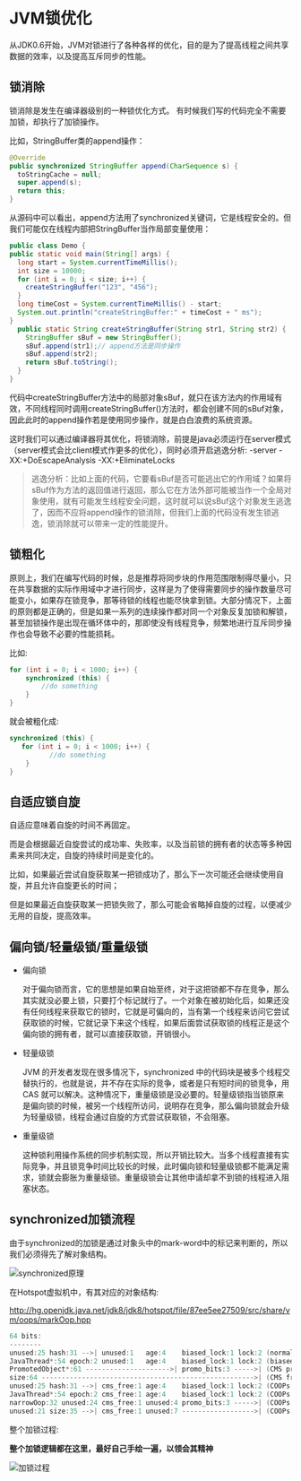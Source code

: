 # JVM锁优化

从JDK0.6开始，JVM对锁进行了各种各样的优化，目的是为了提高线程之间共享数据的效率，以及提高互斥同步的性能。

## 锁消除

锁消除是发生在编译器级别的一种锁优化方式。
有时候我们写的代码完全不需要加锁，却执行了加锁操作。

比如，StringBuffer类的append操作：

```java
@Override
public synchronized StringBuffer append(CharSequence s) {
  toStringCache = null;
  super.append(s);
  return this;
}
```

从源码中可以看出，append方法用了synchronized关键词，它是线程安全的。但我们可能仅在线程内部把StringBuffer当作局部变量使用：

```java
public class Demo {
public static void main(String[] args) {
  long start = System.currentTimeMillis();
  int size = 10000;
  for (int i = 0; i < size; i++) {
    createStringBuffer("123", "456");
  }
  long timeCost = System.currentTimeMillis() - start;
  System.out.println("createStringBuffer:" + timeCost + " ms");
}
  public static String createStringBuffer(String str1, String str2) {
    StringBuffer sBuf = new StringBuffer();
    sBuf.append(str1);// append方法是同步操作
    sBuf.append(str2);
    return sBuf.toString();
  }
}
```

代码中createStringBuffer方法中的局部对象sBuf，就只在该方法内的作用域有效，不同线程同时调用createStringBuffer()方法时，都会创建不同的sBuf对象，因此此时的append操作若是使用同步操作，就是白白浪费的系统资源。

这时我们可以通过编译器将其优化，将锁消除，前提是java必须运行在server模式（server模式会比client模式作更多的优化），同时必须开启逃逸分析: -server -XX:+DoEscapeAnalysis -XX:+EliminateLocks

> 逃逸分析：比如上面的代码，它要看sBuf是否可能逃出它的作用域？如果将sBuf作为方法的返回值进行返回，那么它在方法外部可能被当作一个全局对象使用，就有可能发生线程安全问题，这时就可以说sBuf这个对象发生逃逸了，因而不应将append操作的锁消除，但我们上面的代码没有发生锁逃逸，锁消除就可以带来一定的性能提升。

## 锁粗化

原则上，我们在编写代码的时候，总是推荐将同步块的作用范围限制得尽量小，只在共享数据的实际作用域中才进行同步，这样是为了使得需要同步的操作数量尽可能变小，如果存在锁竞争，那等待锁的线程也能尽快拿到锁。大部分情况下，上面的原则都是正确的，但是如果一系列的连续操作都对同一个对象反复加锁和解锁，甚至加锁操作是出现在循环体中的，那即使没有线程竞争，频繁地进行互斥同步操作也会导致不必要的性能损耗。

比如:

```java
for (int i = 0; i < 1000; i++) {
    synchronized (this) {
        //do something
    }
}
```

就会被粗化成:

```java
synchronized (this) {
   for (int i = 0; i < 1000; i++) {
          //do something
    }
}
```

## 自适应锁自旋

自适应意味着自旋的时间不再固定。

而是会根据最近自旋尝试的成功率、失败率，以及当前锁的拥有者的状态等多种因素来共同决定，自旋的持续时间是变化的。

比如，如果最近尝试自旋获取某一把锁成功了，那么下一次可能还会继续使用自旋，并且允许自旋更长的时间；

但是如果最近自旋获取某一把锁失败了，那么可能会省略掉自旋的过程，以便减少无用的自旋，提高效率。

## 偏向锁/轻量级锁/重量级锁

- 偏向锁

  对于偏向锁而言，它的思想是如果自始至终，对于这把锁都不存在竞争，那么其实就没必要上锁，只要打个标记就行了。一个对象在被初始化后，如果还没有任何线程来获取它的锁时，它就是可偏向的，当有第一个线程来访问它尝试获取锁的时候，它就记录下来这个线程，如果后面尝试获取锁的线程正是这个偏向锁的拥有者，就可以直接获取锁，开销很小。

- 轻量级锁

  JVM 的开发者发现在很多情况下，synchronized 中的代码块是被多个线程交替执行的，也就是说，并不存在实际的竞争，或者是只有短时间的锁竞争，用 CAS 就可以解决。这种情况下，重量级锁是没必要的。轻量级锁指当锁原来是偏向锁的时候，被另一个线程所访问，说明存在竞争，那么偏向锁就会升级为轻量级锁，线程会通过自旋的方式尝试获取锁，不会阻塞。

- 重量级锁 

  这种锁利用操作系统的同步机制实现，所以开销比较大。当多个线程直接有实际竞争，并且锁竞争时间比较长的时候，此时偏向锁和轻量级锁都不能满足需求，锁就会膨胀为重量级锁。重量级锁会让其他申请却拿不到锁的线程进入阻塞状态。

##  synchronized加锁流程

由于synchronized的加锁是通过对象头中的mark-word中的标记来判断的，所以我们必须得先了解对象结构。

![synchronized原理](http://java-engineer.ztianzeng.com/uPic/synchronized%E5%8E%9F%E7%90%86.png)

在Hotspot虚拟机中，有其对应的对象结构:

http://hg.openjdk.java.net/jdk8/jdk8/hotspot/file/87ee5ee27509/src/share/vm/oops/markOop.hpp

```c++
64 bits:
--------
unused:25 hash:31 -->| unused:1   age:4    biased_lock:1 lock:2 (normal object)
JavaThread*:54 epoch:2 unused:1   age:4    biased_lock:1 lock:2 (biased object)
PromotedObject*:61 --------------------->| promo_bits:3 ----->| (CMS promoted object)
size:64 ----------------------------------------------------->| (CMS free block)
unused:25 hash:31 -->| cms_free:1 age:4    biased_lock:1 lock:2 (COOPs && normal object)
JavaThread*:54 epoch:2 cms_free:1 age:4    biased_lock:1 lock:2 (COOPs && biased object)
narrowOop:32 unused:24 cms_free:1 unused:4 promo_bits:3 ----->| (COOPs && CMS promoted objec
unused:21 size:35 -->| cms_free:1 unused:7 ------------------>| (COOPs && CMS free block)
```

整个加锁过程:

**整个加锁逻辑都在这里，最好自己手绘一遍，以领会其精神**

![加锁过程](http://java-engineer.ztianzeng.com/uPic/%E5%8A%A0%E9%94%81%E8%BF%87%E7%A8%8B.png)
